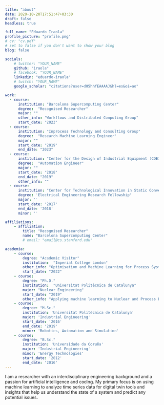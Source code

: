 ```yaml
---
title: "about"
date: 2020-10-20T17:51:47+03:30
draft: false
headless: true

full_name: "Eduardo Iraola"
profile_picture: "profile.png"
# cv: "cv.pdf"
# set to false if you don't want to show your blog
blog: false

socials:
    # twitter: "YOUR_NAME"
    github: "iraola"
    # facebook: "YOUR_NAME"
    linkedin: "eduardo-iraola"
    # twitch: "YOUR_NAME"
    google_scholar: "citations?user=d05hhfEAAAAJ&hl=es&oi=ao"

work:
  - course:
      institution: "Barcelona Supercomputing Center"
      degree:  "Recognised Researcher"
      major: ""
      other_info: "Workflows and Distributed Computing Group"
      start_date: "2023"
  - course:
      institution: "Inprocess Technology and Consulting Group"
      degree:  "Research Machine Learning Engineer"
      major: ""
      start_date: "2019"
      end_date: "2023"
  - course:
      institution: "Center for the Design of Industrial Equipment (CDEI)"
      degree:  "Automation Engineer"
      major: ""
      start_date: "2018"
      end_date: "2019"
      other_info: ""
  - course:
      institution: "Center for Technological Innovation in Static Converters (CITCEA)"
      degree: 'Electrical Engineering Research Fellowship'
      major: ''
      start_date: '2017'
      end_date: '2018'
      minor: ''

affiliations:
    - affiliation:
        title: "Recognised Researcher"
        name: "Barcelona Supercomputing Center"
        # email: "email@cs.stanford.edu"

academia:
    - course:
        degree: "Academic Visitor"
        institution:  "Imperial College London"
        other_info: "Optimisation and Machine Learning for Process Systems Engineering Group"
        start_date: "2022"
    - course:
        degree: "Ph.D."
        institution:  "Universitat Politècnica de Catalunya"
        major: "Nuclear Engineering"
        start_date: "2019"
        other_info: "Applying machine learning to Nuclear and Process Engineering"
    - course:
        degree: "M.Sc."
        institution: 'Universitat Politècnica de Catalunya'
        major: 'Industrial Engineering'
        start_date: '2016'
        end_date: '2019'
        minor: 'Robotics, Automation and Simulation'
    - course:
        degree: "B.Sc."
        institution: 'Universidade da Coruña'
        major: 'Industrial Engineering'
        minor: 'Energy Technologies'
        start_date: '2012'
        end_date: '2016'
---
```


I am a researcher with an interdisciplinary engineering background and a passion for artificial intelligence and coding. My primary focus is on using machine learning to analyze time series data for digital twin tools and insights that help us understand the state of a system and predict any potential issues.
